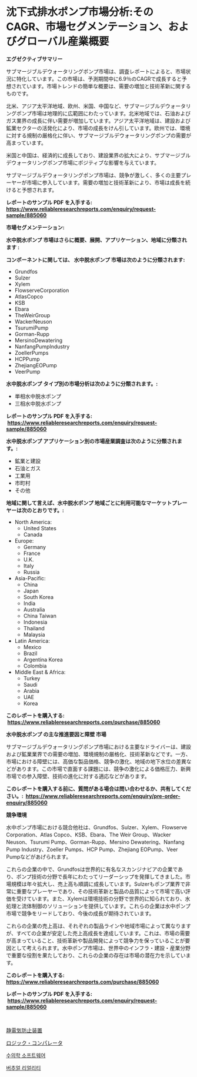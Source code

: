 <p><h1>沈下式排水ポンプ市場分析:そのCAGR、市場セグメンテーション、およびグローバル産業概要</h1></p><p><strong>エグゼクティブサマリー</strong></p>
<p><p>サブマージブルデウォータリングポンプ市場は、調査レポートによると、市場状況に特化しています。この市場は、予測期間中に6.9％のCAGRで成長すると予想されています。市場トレンドの簡単な概要は、需要の増加と技術革新に関するものです。</p><p>北米、アジア太平洋地域、欧州、米国、中国など、サブマージブルデウォータリングポンプ市場は地理的に広範囲にわたっています。北米地域では、石油およびガス業界の成長に伴い需要が増加しています。アジア太平洋地域は、建設および鉱業セクターの活発化により、市場の成長をけん引しています。欧州では、環境に対する規制の厳格化に伴い、サブマージブルデウォータリングポンプの需要が高まっています。</p><p>米国と中国は、経済的に成長しており、建設業界の拡大により、サブマージブルデウォータリングポンプ市場にポジティブな影響を与えています。</p><p>サブマージブルデウォータリングポンプ市場は、競争が激しく、多くの主要プレーヤーが市場に参入しています。需要の増加と技術革新により、市場は成長を続けると予想されます。</p></p>
<p><strong>レポートのサンプル PDF を入手する: <a href="https://www.reliableresearchreports.com/enquiry/request-sample/885060">https://www.reliableresearchreports.com/enquiry/request-sample/885060</a></strong></p>
<p><strong>市場セグメンテーション:</strong></p>
<p><strong> 水中脱水ポンプ 市場はさらに概要、展開、アプリケーション、地域に分類されます :</strong></p>
<p><strong>コンポーネントに関しては、 水中脱水ポンプ 市場は次のように分類されます: &nbsp;</strong></p>
<p><ul><li>Grundfos</li><li>Sulzer</li><li>Xylem</li><li>FlowserveCorporation</li><li>AtlasCopco</li><li>KSB</li><li>Ebara</li><li>TheWeirGroup</li><li>WackerNeuson</li><li>TsurumiPump</li><li>Gorman-Rupp</li><li>MersinoDewatering</li><li>NanfangPumpIndustry</li><li>ZoellerPumps</li><li>HCPPump</li><li>ZhejiangEOPump</li><li>VeerPump</li></ul></p>
<p><strong> 水中脱水ポンプ タイプ別の市場分析は次のように分類されます。:</strong></p>
<p><ul><li>単相水中脱水ポンプ</li><li>三相水中脱水ポンプ</li></ul></p>
<p><strong>レポートのサンプル PDF を入手する: &nbsp;<a href="https://www.reliableresearchreports.com/enquiry/request-sample/885060">https://www.reliableresearchreports.com/enquiry/request-sample/885060</a></strong></p>
<p><strong> 水中脱水ポンプ アプリケーション別の市場産業調査は次のように分類されます。:</strong></p>
<p><ul><li>鉱業と建設</li><li>石油とガス</li><li>工業用</li><li>市町村</li><li>その他</li></ul></p>
<p><strong>地域に関して言えば、水中脱水ポンプ 地域ごとに利用可能なマーケットプレーヤーは次のとおりです。:</strong></p>
<p><ul>
    <li>
        North America:
        <ul>
            <li>United States</li>
            <li>Canada</li>
        </ul>
    </li>
    <li>
        Europe:
        <ul>
            <li>Germany</li>
            <li>France</li>
            <li>U.K.</li>
            <li>Italy</li>
            <li>Russia</li>
        </ul>
    </li>
    <li>
        Asia-Pacific:
        <ul>
            <li>China</li>
            <li>Japan</li>
            <li>South Korea</li>
            <li>India</li>
            <li>Australia</li>
            <li>China Taiwan</li>
            <li>Indonesia</li>
            <li>Thailand</li>
            <li>Malaysia</li>
        </ul>
    </li>
    <li>
        Latin America:
        <ul>
            <li>Mexico</li>
            <li>Brazil</li>
            <li>Argentina Korea</li>
            <li>Colombia</li>
        </ul>
    </li>
    <li>
        Middle East & Africa:
        <ul>
            <li>Turkey</li>
            <li>Saudi</li>
            <li>Arabia</li>
            <li>UAE</li>
            <li>Korea</li>
        </ul>
    </li>
    </ul></p>
<p><strong>このレポートを購入する: &nbsp;<a href="https://www.reliableresearchreports.com/purchase/885060">https://www.reliableresearchreports.com/purchase/885060</a></strong></p>
<p><strong>水中脱水ポンプ の主な推進要因と障壁 市場</strong></p>
<p><p>サブマージブルデウォータリングポンプ市場における主要なドライバーは、建設および鉱業業界での需要の増加、環境規制の厳格化、技術革新などです。一方、市場における障壁には、高価な製品価格、競争の激化、地域の地下水位の差異などがあります。この市場で直面する課題には、競争の激化による価格圧力、新興市場での参入障壁、技術の進化に対する適応などがあります。</p></p>
<p><strong>このレポートを購入する前に、質問がある場合は問い合わせるか、共有してください。:&nbsp; <a href="https://www.reliableresearchreports.com/enquiry/pre-order-enquiry/885060">https://www.reliableresearchreports.com/enquiry/pre-order-enquiry/885060</a></strong></p>
<p><strong>競争環境</strong></p>
<p><p>水中ポンプ市場における競合他社は、Grundfos、Sulzer、Xylem、Flowserve Corporation、Atlas Copco、KSB、Ebara、The Weir Group、Wacker Neuson、Tsurumi Pump、Gorman-Rupp、Mersino Dewatering、Nanfang Pump Industry、Zoeller Pumps、HCP Pump、Zhejiang EOPump、Veer Pumpなどがあげられます。</p><p>これらの企業の中で、Grundfosは世界的に有名なスカンジナビアの企業であり、ポンプ技術の分野で長年にわたってリーダーシップを発揮してきました。市場規模は年々拡大し、売上高も順調に成長しています。Sulzerもポンプ業界で非常に重要なプレーヤーであり、その技術革新と製品の品質によって市場で高い評価を受けています。また、Xylemは環境技術の分野で世界的に知られており、水処理と流体制御のソリューションを提供しています。これらの企業は水中ポンプ市場で競争をリードしており、今後の成長が期待されています。</p><p>これらの企業の売上高は、それぞれの製品ラインや地域市場によって異なりますが、すべての企業が安定した売上高成長を達成しています。これは、市場の需要が高まっていること、技術革新や製品開発によって競争力を保っていることが要因として考えられます。水中ポンプ市場は、世界中のインフラ・建設・産業分野で重要な役割を果たしており、これらの企業の存在は市場の潜在力を示しています。</p></p>
<p><strong>このレポートを購入する: &nbsp; <a href="https://www.reliableresearchreports.com/purchase/885060">https://www.reliableresearchreports.com/purchase/885060</a></strong></p>
<p><strong>レポートのサンプル PDF を入手する: &nbsp;<a href="https://www.reliableresearchreports.com/enquiry/request-sample/885060">https://www.reliableresearchreports.com/enquiry/request-sample/885060</a></strong><strong></strong></p>
<p>&nbsp;</p>
<p><p><a href="https://medium.com/@susanjprice2023/esd%E3%82%B5%E3%83%97%E3%83%AC%E3%83%83%E3%82%B5%E3%83%BC%E3%81%AE%E5%B8%82%E5%A0%B4%E3%82%B7%E3%82%A7%E3%82%A2%E3%81%AE%E9%80%B2%E5%8C%96%E3%81%A8%E5%B8%82%E5%A0%B4%E6%88%90%E9%95%B7%E3%83%88%E3%83%AC%E3%83%B3%E3%83%89-2024%E5%B9%B4-2031%E5%B9%B4-cef438f79a4d">静電気防止装置</a></p><p><a href="https://medium.com/@camron674/%E3%83%AD%E3%82%B8%E3%83%83%E3%82%AF%E6%AF%94%E8%BC%83%E5%99%A8%E5%B8%82%E5%A0%B4-%E5%B8%82%E5%A0%B4%E3%82%B7%E3%82%A7%E3%82%A2-%E5%B8%82%E5%A0%B4%E5%8B%95%E5%90%91-%E3%81%8A%E3%82%88%E3%81%B3%E5%B0%86%E6%9D%A5%E3%81%AE%E6%88%90%E9%95%B7%E3%82%92%E6%8E%A2%E3%82%8B-b3e58e22bf51">ロジック・コンパレータ</a></p><p><a href="https://medium.com/@percyhagernes9778/%EC%88%98%EC%9D%98%ED%95%99-%EC%86%8C%ED%94%84%ED%8A%B8%EC%9B%A8%EC%96%B4-%EC%8B%9C%EC%9E%A5-%EA%B7%9C%EB%AA%A8%EB%8A%94-%EA%B8%80%EB%A1%9C%EB%B2%8C-%EC%82%B0%EC%97%85%EC%97%90%EC%84%9C-%EA%B0%80%EC%9E%A5-%ED%9A%A8%EA%B3%BC%EC%A0%81%EC%9D%B8-%EB%A7%88%EC%BC%80%ED%8C%85-%EC%B1%84%EB%84%90%EC%9D%84-%EB%82%98%ED%83%80%EB%83%85%EB%8B%88%EB%8B%A4-177a016685bc">수의학 소프트웨어</a></p><p><a href="https://medium.com/@jackiefauhey9089475/%EA%B0%80%EC%83%81-%ED%98%84%EC%8B%A4-%EC%8B%9C%EC%9E%A5-%EA%B7%9C%EB%AA%A8-cagr-%ED%8A%B8%EB%A0%8C%EB%93%9C-2024-2030-f4805cb23f5a">버추얼 리얼리티</a></p></p>